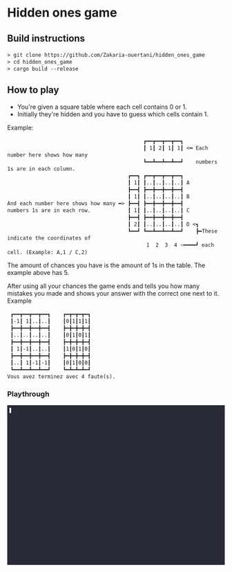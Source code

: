 # Hidden ones game

## Build instructions
```
> git clone https://github.com/Zakaria-ouertani/hidden_ones_game
> cd hidden_ones_game
> cargo build --release
```

## How to play
* You're given a square table where each cell contains 0 or 1.
* Initially they're hidden and you have to guess which cells contain 1.

Example: 
```
                                            ┏━━┳━━┳━━┳━━┓
                                            ┃ 1┃ 2┃ 1┃ 1┃ <━ Each number here shows how many 
                                            ┗━━┻━━┻━━┻━━┛    numbers 1s are in each column.
                                       ┏━━┓ ┏━━┳━━┳━━┳━━┓
                                       ┃ 1┃ ┃..┃..┃..┃..┃ A
                                       ┣━━┫ ┣━━╋━━╋━━╋━━┫
                                       ┃ 1┃ ┃..┃..┃..┃..┃ B
And each number here shows how many ━> ┣━━┫ ┣━━╋━━╋━━╋━━┫
numbers 1s are in each row.            ┃ 1┃ ┃..┃..┃..┃..┃ C
                                       ┣━━┫ ┣━━╋━━╋━━╋━━┫
                                       ┃ 2┃ ┃..┃..┃..┃..┃ D <┓  
                                       ┗━━┛ ┗━━┻━━┻━━┻━━┛    ┣━These indicate the coordinates of 
                                             1  2  3  4 ˂━━━━┛ each cell. (Example: A,1 / C,2)
```

The amount of chances you have is the amount of 1s in the table.
The example above has 5.

After using all your chances the game ends and tells you how many mistakes you made and shows your answer with the correct one next to it.
Example
```
 ┏━━┳━━┳━━┳━━┓    ┏━┳━┳━┳━┓
 ┃-1┃ 1┃..┃..┃    ┃0┃1┃1┃1┃
 ┣━━╋━━╋━━╋━━┫    ┣━╋━╋━╋━┫
 ┃..┃..┃..┃..┃    ┃0┃1┃0┃1┃
 ┣━━╋━━╋━━╋━━┫    ┣━╋━╋━╋━┫
 ┃ 1┃-1┃..┃..┃    ┃1┃0┃1┃0┃
 ┣━━╋━━╋━━╋━━┫    ┣━╋━╋━╋━┫
 ┃..┃ 1┃-1┃-1┃    ┃0┃1┃0┃0┃
 ┗━━┻━━┻━━┻━━┛    ┗━┻━┻━┻━┛
Vous avez terminez avec 4 faute(s).
 ```
 
 ### Playthrough
 ![Playthrough](g.gif)
